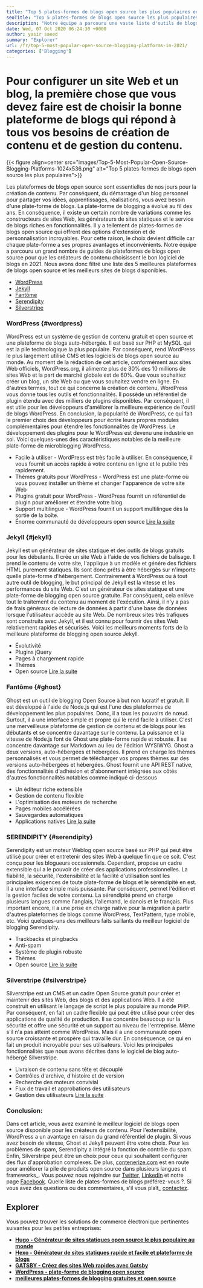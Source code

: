 ```yaml
---
title: "Top 5 plates-formes de blogs open source les plus populaires en 2021" 
seoTitle: "Top 5 plates-formes de blogs open source les plus populaires en 2021" 
description: "Notre équipe a parcouru une vaste liste d'outils de blogs et de gestion de contenu et nous avons une courte plateforme de blogs open source répertoriée." 
date: Wed, 07 Oct 2020 06:24:30 +0000
author: yasir saeed
summary: "Explorer" 
url: /fr/top-5-most-popular-open-source-blogging-platforms-in-2021/
categories: ['Blogging']
---
```


# Pour configurer un site Web et un blog, la première chose que vous devez faire est de choisir la bonne plateforme de blogs qui répond à tous vos besoins de création de contenu et de gestion du contenu.

{{< figure align=center src="images/Top-5-Most-Popular-Open-Source-Blogging-Platforms-1024x536.png" alt="Top 5 plates-formes de blogs open source les plus populaires">}}

Les plateformes de blogs open source sont essentielles de nos jours pour la création de contenu. Par conséquent, du démarrage d'un blog personnel pour partager vos idées, apprentissages, réalisations, vous avez besoin d'une plate-forme de blogs. La plate-forme de blogging a évolué au fil des ans. En conséquence, il existe un certain nombre de variations comme les constructeurs de sites Web, les générateurs de sites statiques et le service de blogs riches en fonctionnalités.
Il y a tellement de plates-formes de blogs open source qui offrent des options d'extension et de personnalisation incroyables. Pour cette raison, le choix devient difficile car chaque plate-forme a ses propres avantages et inconvénients. Notre équipe a parcouru un grand nombre de guides de plateformes de blogs open source pour que les créateurs de contenu choisissent le bon logiciel de blogs en 2021. Nous avons donc filtré une liste des 5 meilleures plateformes de blogs open source et les meilleurs sites de blogs disponibles.
  * [WordPress][1]
  * [Jekyll][2]
  * [Fantôme][3]
  * [Serendipity][4]
  * [Silverstripe][5]


###  **WordPress**  {#wordpress}

WordPress est un système de gestion de contenu gratuit et open source et une plateforme de blogs auto-hébergée. Il est basé sur PHP et MySQL qui est la pile technologique la plus populaire. Par conséquent, rend WordPress le plus largement utilisé CMS et les logiciels de blogs open source au monde. Au moment de la rédaction de cet article, conformément aux sites Web officiels, WordPress.org, il alimente plus de 30% des 10 millions de sites Web et la part de marché globale est de 60%.
Que vous souhaitiez créer un blog, un site Web ou que vous souhaitez vendre en ligne. En d'autres termes, tout ce qui concerne la création de contenu, WordPress vous donne tous les outils et fonctionnalités. Il possède un référentiel de plugin étendu avec des milliers de plugins disponibles. Par conséquent, il est utile pour les développeurs d'améliorer la meilleure expérience de l'outil de blogs WordPress.
En conclusion, la popularité de WordPress, ce qui fait le premier choix des développeurs pour écrire leurs propres modules complémentaires pour étendre les fonctionnalités de WordPress. Le développement des plugins pour le WordPress est devenu une industrie en soi.
Voici quelques-unes des caractéristiques notables de la meilleure plate-forme de microblogging WordPress.
  * Facile à utiliser - WordPress est très facile à utiliser. En conséquence, il vous fournit un accès rapide à votre contenu en ligne et le publie très rapidement.
  * Thèmes gratuits pour WordPress - WordPress est une plate-forme où vous pouvez installer un thème et changer l'apparence de votre site Web
  * Plugins gratuit pour WordPress - WordPress fournit un référentiel de plugin pour améliorer et étendre votre blog.
  * Support multilingue - WordPress fournit un support multilingue dès la sortie de la boîte.
  * Énorme communauté de développeurs open source
    [Lire la suite][6]


###  **Jekyll**  {#jekyll}

Jekyll est un générateur de sites statique et des outils de blogs gratuits pour les débutants. Il crée un site Web à l'aide de vos fichiers de balisage. Il prend le contenu de votre site, l'applique à un modèle et génére des fichiers HTML purement statiques. Ils sont donc prêts à être hébergés sur n'importe quelle plate-forme d'hébergement.
Contrairement à WordPress ou à tout autre outil de blogging, le but principal de Jekyll est la vitesse et les performances du site Web. C'est un générateur de sites statique et une plate-forme de blogging open source gratuite. Par conséquent, cela enlève tout le traitement du contenu au moment de l'exécution. Ainsi, il n'y a pas de frais généraux de lecture de données à partir d'une base de données lorsque l'utilisateur accède au site Web. De nombreux sites très trafiques sont construits avec Jekyll, et il est connu pour fournir des sites Web relativement rapides et sécurisés.
Voici les meilleurs moments forts de la meilleure plateforme de blogging open source Jekyll.
  * Évolutivité
  * Plugins jQuery
  * Pages à chargement rapide
  * Thèmes
  * Open source
    [Lire la suite][7]


###  **Fantôme**  {#ghost}

Ghost est un outil de blogging Open Source à but non lucratif et gratuit. Il est développé à l'aide de Node.js qui est l'une des plateformes de développement les plus populaires. Donc, il a tous les pouvoirs de nœud. Surtout, il a une interface simple et propre qui le rend facile à utiliser. C'est une merveilleuse plateforme de gestion de contenu et de blogs pour les débutants et se concentre davantage sur le contenu.
La puissance et la vitesse de Node.js font de Ghost une plate-forme rapide et robuste. Il se concentre davantage sur Markdown au lieu de l'édition WYSIWYG. Ghost a deux versions, auto-hébergées et hébergées. Il prend en charge les thèmes personnalisés et vous permet de télécharger vos propres thèmes sur des versions auto-hébergées et hébergées.
Ghost fournit une API REST native, des fonctionnalités d'adhésion et d'abonnement intégrées aux côtés d'autres fonctionnalités notables comme indiqué ci-dessous
  * Un éditeur riche extensible
  * Gestion de contenu flexible
  * L'optimisation des moteurs de recherche
  * Pages mobiles accélérées
  * Sauvegardes automatiques
  * Applications natives
    [Lire la suite][8]


###  **SERENDIPITY**  {#serendipity}

Serendipity est un moteur Weblog open source basé sur PHP qui peut être utilisé pour créer et entretenir des sites Web à quelque fin que ce soit. C'est conçu pour les blogueurs occasionnels. Cependant, propose un cadre extensible qui a le pouvoir de créer des applications professionnelles.
La fiabilité, la sécurité, l'extensibilité et la facilité d'utilisation sont les principales exigences de toute plate-forme de blogs et le sérendipité en est. Il a une interface simple mais puissante. Par conséquent, permet l'édition et la gestion faciles de votre contenu.
La sérendipité prend en charge plusieurs langues comme l'anglais, l'allemand, le danois et le français. Plus important encore, il a une prise en charge native pour la migration à partir d'autres plateformes de blogs comme WordPress, TextPattern, type mobile, etc.
Voici quelques-uns des meilleurs faits saillants du meilleur logiciel de blogging Serendipity.
  * Trackbacks et pingbacks
  * Anti-spam
  * Système de plugin robuste
  * Thèmes
  * Open source
    [Lire la suite][9]


###  **Silverstripe**  {#silverstripe}

Silverstripe est un CMS et un cadre Open Source gratuit pour créer et maintenir des sites Web, des blogs et des applications Web. Il a été construit en utilisant le langage de script le plus populaire au monde PHP. Par conséquent, en fait un cadre flexible qui peut être utilisé pour créer des applications de qualité de production.
Il se concentre beaucoup sur la sécurité et offre une sécurité et un support au niveau de l'entreprise. Même s'il n'a pas atteint comme WordPress. Mais il a une communauté open source croissante et prospère qui travaille dur. En conséquence, ce qui en fait un produit incroyable pour ses utilisateurs.
Voici les principales fonctionnalités que nous avons décrites dans le logiciel de blog auto-hébergé Silverstripe.
  * Livraison de contenu sans tête et découplé
  * Contrôles d'archive, d'histoire et de version
  * Recherche des moteurs convivial
  * Flux de travail et approbations des utilisateurs
  * Gestion des utilisateurs
    [Lire la suite][10]

### Conclusion:
Dans cet article, vous avez examiné le meilleur logiciel de blogs open source disponible pour les créateurs de contenu. Pour l'extensibilité, WordPress a un avantage en raison du grand référentiel de plugin. Si vous avez besoin de vitesse, Ghost et Jekyll peuvent être votre choix. Pour les problèmes de spam, Serendipity a intégré la fonction de contrôle du spam. Enfin, Silverstripe peut être un choix pour ceux qui souhaitent configurer des flux d'approbation complexes.
De plus, [contenerize.com][11] est en route pour améliorer la pile de produits open source dans plusieurs langues et frameworks_. Vous pouvez nous rejoindre sur [Twitter][12], [LinkedIn][13] et notre page [Facebook][14]. Quelle liste de plates-formes de blogs préférez-vous ?. Si vous avez des questions ou des commentaires, s'il vous plaît_ [contactez][15].

## Explorer
Vous pouvez trouver les solutions de commerce électronique pertinentes suivantes pour les petites entreprises:
  * [  **Hugo - Générateur de sites statiques open source le plus populaire au monde**  ][16]
  * [  **Hexo - Générateur de sites statiques rapide et facile et plateforme de blogs**  ][17]
  * [  **GATSBY - Créez des sites Web rapides avec Gatsby**  ][18]
  *  **[WordPress - plate-forme de blogging open source][19]**  
  *  **[meilleures plates-formes de blogging gratuites et open source][20]**  



 [1]: #wordpress
 [2]: #jekyll
 [3]: #ghost
 [4]: #serendipity
 [5]: #silverstripe
 [6]: https://products.containerize.com/blogging/wordpress
 [7]: https://products.containerize.com/blogging/jekyll
 [8]: https://products.containerize.com/blogging/ghost
 [9]: https://products.containerize.com/blogging/serendipity
 [10]: https://products.containerize.com/blogging/silverstripe
 [11]: https://www.containerize.com/
 [12]: https://twitter.com/containerize_co
 [13]: https://www.linkedin.com/company/containerize/
 [14]: http://facebook.com/containerize
 [15]: mailto:yasir.saeed@aspose.com
 [16]: https://products.containerize.com/blogging/hugo/
 [17]: https://products.containerize.com/blogging/hexo/
 [18]: https://products.containerize.com/blogging/gatsby/
 [19]: https://products.containerize.com/blogging/wordpress/
 [20]: https://products.containerize.com/blogging/
